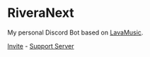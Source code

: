 # RiveraNext

My personal Discord Bot based on [LavaMusic](https://github.com/brblacky/lavamusic).

[Invite](https://discord.com/api/oauth2/authorize?client_id=991578084622991441&permissions=8&scope=applications.commands%20bot) - [Support Server](https://discord.gg/v5fjSdKwr2)

